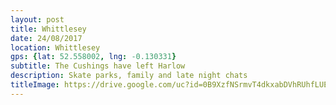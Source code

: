 ```yaml
---
layout: post
title: Whittlesey
date: 24/08/2017
location: Whittlesey
gps: {lat: 52.558002, lng: -0.130331}
subtitle: The Cushings have left Harlow
description: Skate parks, family and late night chats
titleImage: https://drive.google.com/uc?id=0B9XzfNSrmvT4dkxabDVhRUhfLUE
---
```

